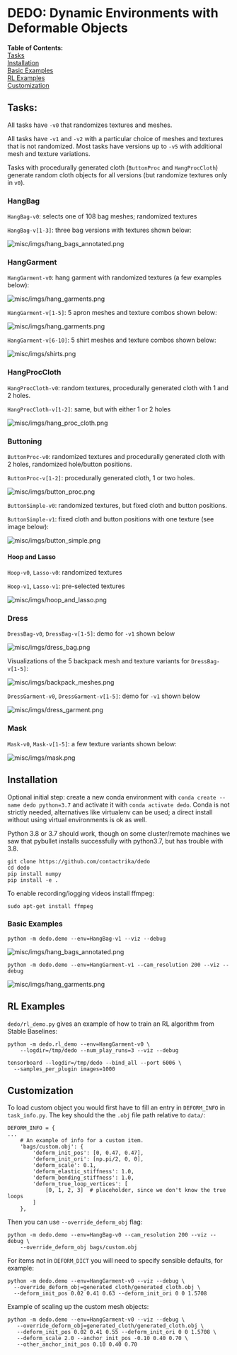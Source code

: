 # DEDO: Dynamic Environments with Deformable Objects

**Table of Contents:**<br />
[Tasks](#tasks)<br />
[Installation](#install)<br />
[Basic Examples](#examples)<br />
[RL Examples](#rl)<br />
[Customization](#custom)<br />

## Tasks:

All tasks have `-v0` that randomizes textures and meshes.

All tasks have `-v1` and `-v2` with a particular choice of meshes and textures
that is not randomized. Most tasks have versions up to `-v5` with additional
mesh and texture variations.

Tasks with procedurally generated cloth (`ButtonProc` and `HangProcCloth`)
generate random cloth objects for all versions (but randomize textures only
in `v0`).

### HangBag

`HangBag-v0`: selects one of 108 bag meshes; randomized textures

`HangBag-v[1-3]`: three bag versions with textures shown below:

![misc/imgs/hang_bags_annotated.png](misc/imgs/hang_bags_annotated.jpg)


### HangGarment
`HangGarment-v0`: hang garment with randomized textures 
(a few examples below):

![misc/imgs/hang_garments.png](misc/imgs/hang_garments_0.jpg)

`HangGarment-v[1-5]`: 5 apron meshes and texture combos shown below:

![misc/imgs/hang_garments.png](misc/imgs/hang_garments_5.jpg)


`HangGarment-v[6-10]`: 5 shirt meshes and texture combos shown below:

![misc/imgs/shirts.png](misc/imgs/shirts.jpg)


### HangProcCloth

`HangProcCloth-v0`: random textures, 
procedurally generated cloth with 1 and 2 holes.

`HangProcCloth-v[1-2]`: same, but with either 1 or 2 holes

![misc/imgs/hang_proc_cloth.png](misc/imgs/hang_proc_cloth.jpg)

### Buttoning

`ButtonProc-v0`: randomized textures and procedurally generated cloth with 
2 holes, randomized hole/button positions.

`ButtonProc-v[1-2]`: procedurally generated cloth, 1 or two holes.

![misc/imgs/button_proc.png](misc/imgs/button_proc.jpg)

`ButtonSimple-v0`: randomized textures, but fixed cloth and button positions.

`ButtonSimple-v1`:  fixed cloth and button positions with one texture 
(see image below):

![misc/imgs/button_simple.png](misc/imgs/button_simple.jpg)


#### Hoop and Lasso

`Hoop-v0`, `Lasso-v0`: randomized textures

`Hoop-v1`, `Lasso-v1`: pre-selected textures

![misc/imgs/hoop_and_lasso.png](misc/imgs/hoop_and_lasso.jpg)


### Dress

`DressBag-v0`, `DressBag-v[1-5]`: demo for `-v1` shown below

![misc/imgs/dress_bag.png](misc/imgs/dress_bag.jpg)

Visualizations of the 5 backpack mesh and texture variants for `DressBag-v[1-5]`:

![misc/imgs/backpack_meshes.png](misc/imgs/backpack_meshes.jpg)

`DressGarment-v0`, `DressGarment-v[1-5]`: demo for `-v1` shown below

![misc/imgs/dress_garment.png](misc/imgs/dress_garment.jpg)

### Mask

`Mask-v0`, `Mask-v[1-5]`: a few texture variants shown below:

![misc/imgs/mask.png](misc/imgs/mask.jpg)



<a name="install"></a>
## Installation

Optional initial step: create a new conda environment with
`conda create --name dedo python=3.7` and activate it with
`conda activate dedo`. 
Conda is not strictly needed, alternatives like virtualenv can be used;
a direct install without using virtual environments is ok as well.

Python 3.8 or 3.7 should work, though on some cluster/remote machines we saw
that pybullet installs successfully with python3.7, but has trouble with 3.8.


```
git clone https://github.com/contactrika/dedo
cd dedo
pip install numpy
pip install -e .
```

To enable recording/logging videos install ffmpeg:
```
sudo apt-get install ffmpeg
```

<a name="examples"></a>
### Basic Examples

```
python -m dedo.demo --env=HangBag-v1 --viz --debug
```

![misc/imgs/hang_bags_annotated.png](misc/imgs/hang_bags_annotated.jpg)

```
python -m dedo.demo --env=HangGarment-v1 --cam_resolution 200 --viz --debug
```

![misc/imgs/hang_garments.png](misc/imgs/hang_garments_1.jpg)


<a name="rl"></a>
## RL Examples

`dedo/rl_demo.py` gives an example of how to train an RL
algorithm from Stable Baselines:

```
python -m dedo.rl_demo --env=HangGarment-v0 \
    --logdir=/tmp/dedo --num_play_runs=3 --viz --debug

tensorboard --logdir=/tmp/dedo --bind_all --port 6006 \
  --samples_per_plugin images=1000
```


<a name="custom"></a>
## Customization

To load custom object you would first have to fill an entry in `DEFORM_INFO` in 
`task_info.py`. The key should the the `.obj` file path relative to `data/`:

```
DEFORM_INFO = {
...
    # An example of info for a custom item.
    'bags/custom.obj': {
        'deform_init_pos': [0, 0.47, 0.47],
        'deform_init_ori': [np.pi/2, 0, 0],
        'deform_scale': 0.1,
        'deform_elastic_stiffness': 1.0,
        'deform_bending_stiffness': 1.0,
        'deform_true_loop_vertices': [
            [0, 1, 2, 3]  # placeholder, since we don't know the true loops
        ]
    },
```

Then you can use `--override_deform_obj` flag:

```
python -m dedo.demo --env=HangBag-v0 --cam_resolution 200 --viz --debug \
    --override_deform_obj bags/custom.obj
```


For items not in `DEFORM_DICT` you will need to specify sensible defaults,
for example:

```
python -m dedo.demo --env=HangGarment-v0 --viz --debug \
  --override_deform_obj=generated_cloth/generated_cloth.obj \
  --deform_init_pos 0.02 0.41 0.63 --deform_init_ori 0 0 1.5708
```

Example of scaling up the custom mesh objects:
```
python -m dedo.demo --env=HangGarment-v0 --viz --debug \
   --override_deform_obj=generated_cloth/generated_cloth.obj \
   --deform_init_pos 0.02 0.41 0.55 --deform_init_ori 0 0 1.5708 \
   --deform_scale 2.0 --anchor_init_pos -0.10 0.40 0.70 \
   --other_anchor_init_pos 0.10 0.40 0.70
```
